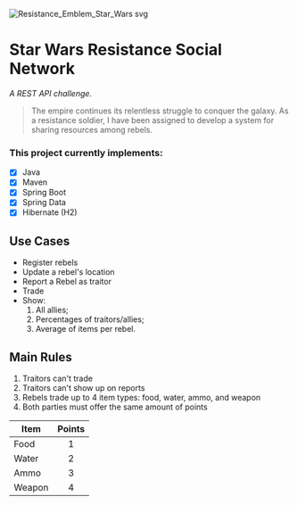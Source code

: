 ![Resistance_Emblem_Star_Wars svg](https://github.com/neonabuko/resistance-social-network/assets/83613676/72382598-dbd3-4624-8dc7-3f2c645f3af5)

# Star Wars Resistance Social Network

_A REST API challenge._

> The empire continues its relentless struggle to conquer the galaxy. As a resistance soldier, I have been assigned to
> develop a system for sharing resources among rebels.

### This project currently implements:

- [x] Java
- [x] Maven
- [x] Spring Boot
- [x] Spring Data
- [x] Hibernate (H2)

## Use Cases

- Register rebels
- Update a rebel's location
- Report a Rebel as traitor
- Trade
- Show:
    1. All allies;
    2. Percentages of traitors/allies;
    3. Average of items per rebel.

## Main Rules

1. Traitors can't trade
2. Traitors can't show up on reports
3. Rebels trade up to 4 item types: food, water, ammo, and weapon
4. Both parties must offer the same amount of points

| Item   | Points |
  |--------|:------:|
| Food   |   1    |
| Water  |   2    |
| Ammo   |   3    |
| Weapon |   4    |
